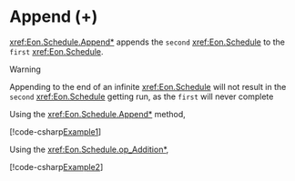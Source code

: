 ﻿# Append (+)

<xref:Eon.Schedule.Append*> appends the `second` <xref:Eon.Schedule> to the
`first` <xref:Eon.Schedule>.

> [!WARNING]
> Appending to the end of an infinite <xref:Eon.Schedule> will not result in
> the `second` <xref:Eon.Schedule> getting run, as the `first` will never
> complete

Using the <xref:Eon.Schedule.Append*> method,

[!code-csharp[Example1](../../../Eon.Tests/Examples/AppendTests.cs#Example1)]

Using the <xref:Eon.Schedule.op_Addition*>,

[!code-csharp[Example2](../../../Eon.Tests/Examples/AppendTests.cs#Example2)]
